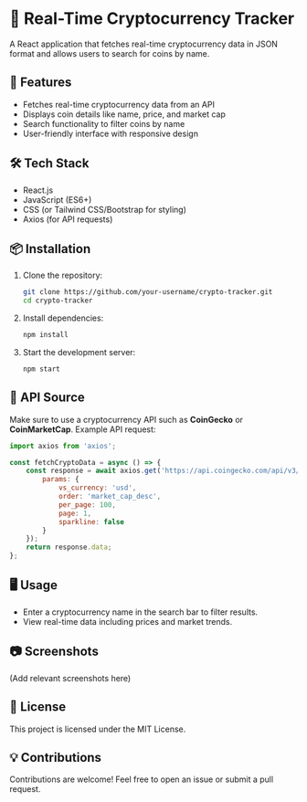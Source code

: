 # 🚀 Real-Time Cryptocurrency Tracker

A React application that fetches real-time cryptocurrency data in JSON format and allows users to search for coins by name.

## 📌 Features
- Fetches real-time cryptocurrency data from an API
- Displays coin details like name, price, and market cap
- Search functionality to filter coins by name
- User-friendly interface with responsive design

## 🛠️ Tech Stack
- React.js
- JavaScript (ES6+)
- CSS (or Tailwind CSS/Bootstrap for styling)
- Axios (for API requests)

## 📦 Installation

1. Clone the repository:
   ```sh
   git clone https://github.com/your-username/crypto-tracker.git
   cd crypto-tracker
   ```
2. Install dependencies:
   ```sh
   npm install
   ```
3. Start the development server:
   ```sh
   npm start
   ```

## 🔗 API Source
Make sure to use a cryptocurrency API such as **CoinGecko** or **CoinMarketCap**. Example API request:
```js
import axios from 'axios';

const fetchCryptoData = async () => {
    const response = await axios.get('https://api.coingecko.com/api/v3/coins/markets', {
        params: {
            vs_currency: 'usd',
            order: 'market_cap_desc',
            per_page: 100,
            page: 1,
            sparkline: false
        }
    });
    return response.data;
};
```

## 🖥️ Usage
- Enter a cryptocurrency name in the search bar to filter results.
- View real-time data including prices and market trends.

## 📷 Screenshots
(Add relevant screenshots here)

## 📜 License
This project is licensed under the MIT License.

## 💡 Contributions
Contributions are welcome! Feel free to open an issue or submit a pull request.
